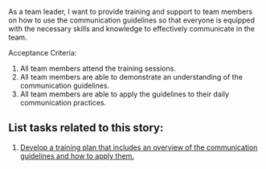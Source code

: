 As a team leader, I want to provide training and support to team members on how to use the communication guidelines 
so that everyone is equipped with the necessary skills and knowledge to effectively communicate in the team.

Acceptance Criteria:
1. All team members attend the training sessions.
2. All team members are able to demonstrate an understanding of the communication guidelines.
3. All team members are able to apply the guidelines to their daily communication practices.

## List tasks related to this story:
1. [Develop a training plan that includes an overview of the communication guidelines and how to apply them.](tasks/training_plan.md)